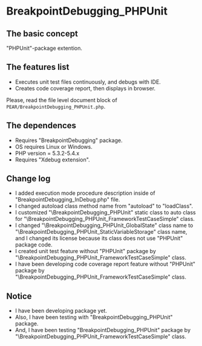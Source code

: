 BreakpointDebugging_PHPUnit
========================================

The basic concept
-----------------

"PHPUnit"-package extention.

The features list
-----------------

* Executes unit test files continuously, and debugs with IDE.
* Creates code coverage report, then displays in browser.

Please, read the file level document block of `PEAR/BreakpointDebugging_PHPUnit.php`.

The dependences
---------------

* Requires "BreakpointDebugging" package.
* OS requires Linux or Windows.
* PHP version = 5.3.2-5.4.x
* Requires "Xdebug extension".

Change log
----------

* I added execution mode procedure description inside of "BreakpointDebugging_InDebug.php" file.
* I changed autoload class method name from "autoload" to "loadClass".
* I customized "\BreakpointDebugging_PHPUnit" static class to auto class for "\BreakpointDebugging_PHPUnit_FrameworkTestCaseSimple" class.
* I changed "\BreakpointDebugging_PHPUnit_GlobalState" class name to "\BreakpointDebugging_PHPUnit_StaticVariableStorage" class name, and I changed its license because its class does not use "PHPUnit" package code.
* I created unit test feature without "PHPUnit" package by "\BreakpointDebugging_PHPUnit_FrameworkTestCaseSimple" class.
* I have been developing code coverage report feature without "PHPUnit" package by "\BreakpointDebugging_PHPUnit_FrameworkTestCaseSimple" class.

Notice
------

* I have been developing package yet.
* Also, I have been testing with "BreakpointDebugging_PHPUnit" package.
* And, I have been testing "BreakpointDebugging_PHPUnit" package by "\BreakpointDebugging_PHPUnit_FrameworkTestCaseSimple" class.
